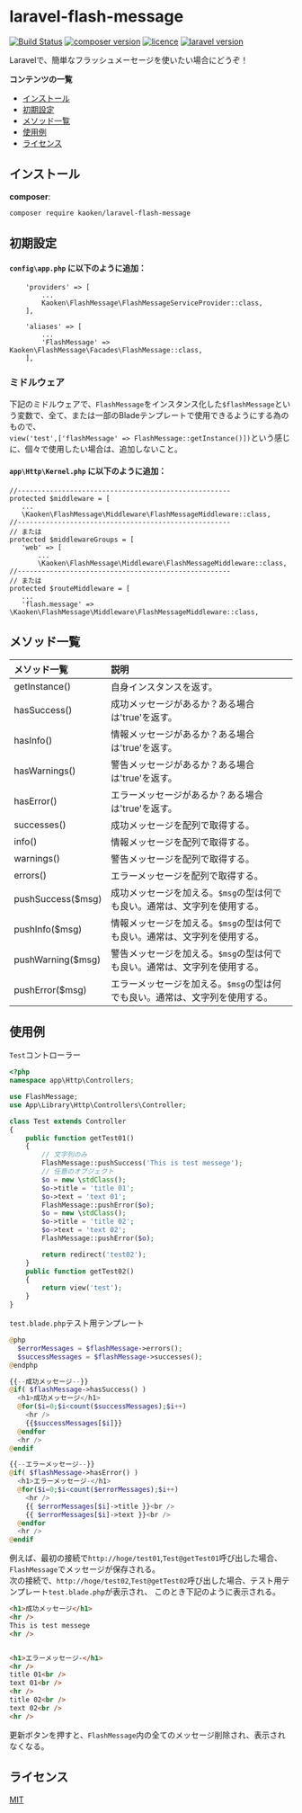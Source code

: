# laravel-flash-message
[![Build Status](https://img.shields.io/travis/markdown-it/markdown-it/master.svg?style=flat)](https://github.com/kaoken/laravel-flash-message)
[![composer version](https://img.shields.io/badge/version-1.5.4-blue.svg)](https://github.com/kaoken/laravel-flash-message)
[![licence](https://img.shields.io/badge/licence-MIT-blue.svg)](https://github.com/kaoken/laravel-flash-message)
[![laravel version](https://img.shields.io/badge/Laravel%20version-≧5.5-red.svg)](https://github.com/kaoken/laravel-flash-message)

Laravelで、簡単なフラッシュメーセージを使いたい場合にどうぞ！

__コンテンツの一覧__

- [インストール](#インストール)
- [初期設定](#初期設定)
- [メソッド一覧](#メソッド一覧)
- [使用例](#使用例)
- [ライセンス](#ライセンス)

## インストール

**composer**:

```bash
composer require kaoken/laravel-flash-message
```

## 初期設定

#### **`config\app.php` に以下のように追加：**
``` config\app.php
    'providers' => [
        ...
        Kaoken\FlashMessage\FlashMessageServiceProvider::class,
    ],

    'aliases' => [
        ...
        'FlashMessage' => Kaoken\FlashMessage\Facades\FlashMessage::class,
    ],
```

### ミドルウェア
下記のミドルウェアで、`FlashMessage`をインスタンス化した`$flashMessage`という変数で、全て、または一部のBladeテンプレートで使用できるようにする為のもので、  
`view('test',['flashMessage' => FlashMessage::getInstance()])`という感じに、個々で使用したい場合は、追加しないこと。  

#### **`app\Http\Kernel.php` に以下のように追加：**

``` app\Http\Kernel.php
//-----------------------------------------------------
protected $middleware = [
   ...
   \Kaoken\FlashMessage\Middleware\FlashMessageMiddleware::class,
//-----------------------------------------------------
// または
protected $middlewareGroups = [
   'web' => [
       ...
       \Kaoken\FlashMessage\Middleware\FlashMessageMiddleware::class,
//-----------------------------------------------------
// または
protected $routeMiddleware = [
   ...
   'flash.message' => \Kaoken\FlashMessage\Middleware\FlashMessageMiddleware::class,
```

## メソッド一覧
|メソッド一覧 |説明|
|:------|:----|
|getInstance()|自身インスタンスを返す。|
|hasSuccess()|成功メッセージがあるか？ある場合は'true'を返す。|
|hasInfo()|情報メッセージがあるか？ある場合は'true'を返す。|
|hasWarnings()|警告メッセージがあるか？ある場合は'true'を返す。|
|hasError()|エラーメッセージがあるか？ある場合は'true'を返す。|
|successes()|成功メッセージを配列で取得する。|
|info()|情報メッセージを配列で取得する。|
|warnings()|警告メッセージを配列で取得する。|
|errors()|エラーメッセージを配列で取得する。|
|pushSuccess($msg)|成功メッセージを加える。`$msg`の型は何でも良い。通常は、文字列を使用する。|
|pushInfo($msg)|情報メッセージを加える。`$msg`の型は何でも良い。通常は、文字列を使用する。|
|pushWarning($msg)|警告メッセージを加える。`$msg`の型は何でも良い。通常は、文字列を使用する。|
|pushError($msg)|エラーメッセージを加える。`$msg`の型は何でも良い。通常は、文字列を使用する。|

## 使用例
`Test`コントローラー
``` php
<?php
namespace app\Http\Controllers;

use FlashMessage;
use App\Library\Http\Controllers\Controller;

class Test extends Controller
{
    public function getTest01()
    {
        // 文字列のみ
        FlashMessage::pushSuccess('This is test messege');
        // 任意のオブジェクト
        $o = new \stdClass();
        $o->title = 'title 01';
        $o->text = 'text 01';
        FlashMessage::pushError($o);
        $o = new \stdClass();
        $o->title = 'title 02';
        $o->text = 'text 02';
        FlashMessage::pushError($o);

        return redirect('test02');
    }
    public function getTest02()
    {
        return view('test');
    }
}

```

`test.blade.php`テスト用テンプレート
``` php
@php
  $errorMessages = $flashMessage->errors();
  $successMessages = $flashMessage->successes();
@endphp

{{--成功メッセージ--}}
@if( $flashMessage->hasSuccess() )
  <h1>成功メッセージ</h1>
  @for($i=0;$i<count($successMessages);$i++)
    <hr />
    {{$successMessages[$i]}}
  @endfor
  <hr />
@endif

{{--エラーメッセージ--}}
@if( $flashMessage->hasError() )
  <h1>エラーメッセージ-</h1>
  @for($i=0;$i<count($errorMessages);$i++)
    <hr />
    {{ $errorMessages[$i]->title }}<br />
    {{ $errorMessages[$i]->text }}<br />
  @endfor
  <hr />
@endif
```


例えば、最初の接続で`http://hoge/test01`,`Test@getTest01`呼び出した場合、`FlashMessage`でメッセージが保存される。  
次の接続で、`http://hoge/test02`,`Test@getTest02`呼び出した場合、テスト用テンプレート`test.blade.php`が表示され、
このとき下記のように表示される。
```html
<h1>成功メッセージ</h1>
<hr />
This is test messege
<hr />


<h1>エラーメッセージ-</h1>
<hr />
title 01<br />
text 01<br />
<hr />
title 02<br />
text 02<br />
<hr />
```
更新ボタンを押すと、`FlashMessage`内の全てのメッセージ削除され、表示されなくなる。


## ライセンス

[MIT](https://github.com/markdown-it/markdown-it/blob/master/LICENSE)

